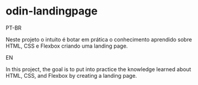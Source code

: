 # odin-landingpage
PT-BR
    <p>Neste projeto o intuito é botar em prática o conhecimento aprendido sobre HTML, CSS e Flexbox criando uma landing page.</p>

EN
    <p>In this project, the goal is to put into practice the knowledge learned about HTML, CSS, and Flexbox by creating a landing page.</p>